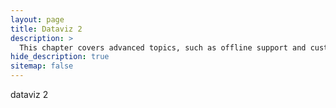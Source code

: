```yaml
---
layout: page
title: Dataviz 2
description: >
  This chapter covers advanced topics, such as offline support and custom JS builds. Codings skills are recommended.
hide_description: true
sitemap: false
---
```


dataviz 2
